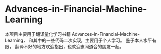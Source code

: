 # Advances-in-Financial-Machine-Learning

本项目主要用于翻译量化学习书籍 Advances-in-Financial-Machine-Learning，
和其中的一些代码二次实现，主要用于个人学习。 鉴于本人水平有限，
翻译不好的地方欢迎指出，也欢迎志同道合的朋友一起。

